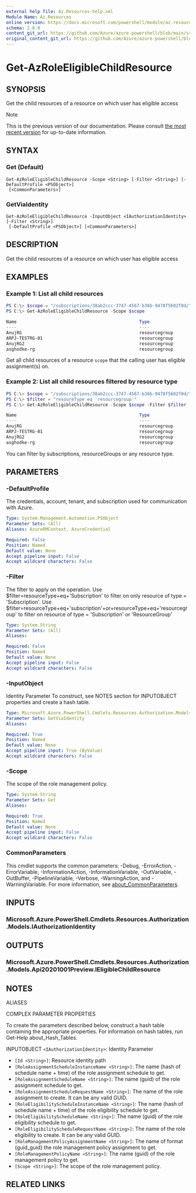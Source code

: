 ```yaml
---
external help file: Az.Resources-help.xml
Module Name: Az.Resources
online version: https://docs.microsoft.com/powershell/module/az.resources/get-azroleeligiblechildresource
schema: 2.0.0
content_git_url: https://github.com/Azure/azure-powershell/blob/main/src/Resources/Resources/help/Get-AzRoleEligibleChildResource.md
original_content_git_url: https://github.com/Azure/azure-powershell/blob/main/src/Resources/Resources/help/Get-AzRoleEligibleChildResource.md
---
```


# Get-AzRoleEligibleChildResource

## SYNOPSIS
Get the child resources of a resource on which user has eligible access

> [!NOTE]
>This is the previous version of our documentation. Please consult [the most recent version](/powershell/module/az.resources/get-azroleeligiblechildresource) for up-to-date information.

## SYNTAX

### Get (Default)
```
Get-AzRoleEligibleChildResource -Scope <String> [-Filter <String>] [-DefaultProfile <PSObject>]
 [<CommonParameters>]
```

### GetViaIdentity
```
Get-AzRoleEligibleChildResource -InputObject <IAuthorizationIdentity> [-Filter <String>]
 [-DefaultProfile <PSObject>] [<CommonParameters>]
```

## DESCRIPTION
Get the child resources of a resource on which user has eligible access

## EXAMPLES

### Example 1: List all child resources
```powershell
PS C:\> $scope = "/subscriptions/38ab2ccc-3747-4567-b36b-9478f5602f0d/"
PS C:\> Get-AzRoleEligibleChildResource -Scope $scope                              

Name                                               Type
----                                               ----
AnujRG                                             resourcegroup
ARPJ-TESTRG-01                                     resourcegroup
AnujRG2                                            resourcegroup
asghodke-rg                                        resourcegroup
```

Get all child resources of a resource `scope` that the calling user has eligible assignment(s) on.

### Example 2: List all child resources filtered by resource type
```powershell
PS C:\> $scope = "/subscriptions/38ab2ccc-3747-4567-b36b-9478f5602f0d/"
PS C:\> $filter = "resoureType eq 'resourcegroup'"
PS C:\> Get-AzRoleEligibleChildResource -Scope $scope -Filter $filter

Name                                               Type
----                                               ----
AnujRG                                             resourcegroup
ARPJ-TESTRG-01                                     resourcegroup
AnujRG2                                            resourcegroup
asghodke-rg                                        resourcegroup
```

You can filter by subscriptions, resourceGroups or any resource type.

## PARAMETERS

### -DefaultProfile
The credentials, account, tenant, and subscription used for communication with Azure.

```yaml
Type: System.Management.Automation.PSObject
Parameter Sets: (All)
Aliases: AzureRMContext, AzureCredential

Required: False
Position: Named
Default value: None
Accept pipeline input: False
Accept wildcard characters: False
```

### -Filter
The filter to apply on the operation.
Use $filter=resourceType+eq+'Subscription' to filter on only resource of type = 'Subscription'.
Use $filter=resourceType+eq+'subscription'+or+resourceType+eq+'resourcegroup' to filter on resource of type = 'Subscription' or 'ResourceGroup'

```yaml
Type: System.String
Parameter Sets: (All)
Aliases:

Required: False
Position: Named
Default value: None
Accept pipeline input: False
Accept wildcard characters: False
```

### -InputObject
Identity Parameter
To construct, see NOTES section for INPUTOBJECT properties and create a hash table.

```yaml
Type: Microsoft.Azure.PowerShell.Cmdlets.Resources.Authorization.Models.IAuthorizationIdentity
Parameter Sets: GetViaIdentity
Aliases:

Required: True
Position: Named
Default value: None
Accept pipeline input: True (ByValue)
Accept wildcard characters: False
```

### -Scope
The scope of the role management policy.

```yaml
Type: System.String
Parameter Sets: Get
Aliases:

Required: True
Position: Named
Default value: None
Accept pipeline input: False
Accept wildcard characters: False
```

### CommonParameters
This cmdlet supports the common parameters: -Debug, -ErrorAction, -ErrorVariable, -InformationAction, -InformationVariable, -OutVariable, -OutBuffer, -PipelineVariable, -Verbose, -WarningAction, and -WarningVariable. For more information, see [about_CommonParameters](http://go.microsoft.com/fwlink/?LinkID=113216).

## INPUTS

### Microsoft.Azure.PowerShell.Cmdlets.Resources.Authorization.Models.IAuthorizationIdentity

## OUTPUTS

### Microsoft.Azure.PowerShell.Cmdlets.Resources.Authorization.Models.Api20201001Preview.IEligibleChildResource

## NOTES

ALIASES

COMPLEX PARAMETER PROPERTIES

To create the parameters described below, construct a hash table containing the appropriate properties. For information on hash tables, run Get-Help about_Hash_Tables.


INPUTOBJECT `<IAuthorizationIdentity>`: Identity Parameter
  - `[Id <String>]`: Resource identity path
  - `[RoleAssignmentScheduleInstanceName <String>]`: The name (hash of schedule name + time) of the role assignment schedule to get.
  - `[RoleAssignmentScheduleName <String>]`: The name (guid) of the role assignment schedule to get.
  - `[RoleAssignmentScheduleRequestName <String>]`: The name of the role assignment to create. It can be any valid GUID.
  - `[RoleEligibilityScheduleInstanceName <String>]`: The name (hash of schedule name + time) of the role eligibility schedule to get.
  - `[RoleEligibilityScheduleName <String>]`: The name (guid) of the role eligibility schedule to get.
  - `[RoleEligibilityScheduleRequestName <String>]`: The name of the role eligibility to create. It can be any valid GUID.
  - `[RoleManagementPolicyAssignmentName <String>]`: The name of format {guid_guid} the role management policy assignment to get.
  - `[RoleManagementPolicyName <String>]`: The name (guid) of the role management policy to get.
  - `[Scope <String>]`: The scope of the role management policy.

## RELATED LINKS
